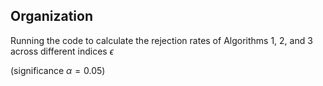 ## Organization
Running the code to calculate the rejection rates of Algorithms 1, 2, and 3 across different indices $\epsilon$ 

(significance $\alpha = 0.05$)
